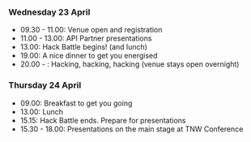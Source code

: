 ### Wednesday 23 April ###
* 09.30 - 11.00: Venue open and registration
* 11.00 - 13.00: API Partner presentations
* 13.00: Hack Battle begins! (and lunch)
* 19.00: A nice dinner to get you energised
* 20.00 - : Hacking, hacking, hacking (venue stays open overnight)


### Thursday 24 April ###
* 09.00: Breakfast to get you going
* 13.00: Lunch
* 15.15: Hack Battle ends. Prepare for presentations
* 15.30 - 18.00: Presentations on the main stage at TNW Conference